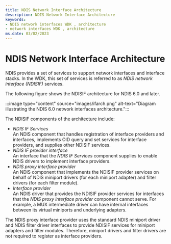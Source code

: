 ```yaml
---
title: NDIS Network Interface Architecture
description: NDIS Network Interface Architecture
keywords:
- NDIS network interfaces WDK , architecture
- network interfaces WDK , architecture
ms.date: 03/02/2023
---
```


# NDIS Network Interface Architecture

NDIS provides a set of services to support network interfaces and interface stacks. In the WDK, this set of services is referred to as *NDIS network interface (NDISIF)* services.

The following figure shows the NDISIF architecture for NDIS 6.0 and later.

:::image type="content" source="images/ifarch.png" alt-text="Diagram illustrating the NDIS 6.0 network interfaces architecture.":::

The NDISIF components of the architecture include:

- *NDIS IF Services*  
    An NDIS component that handles registration of interface providers and interfaces, implements OID query and set services for interface providers, and supplies other NDISIF services.
- *NDIS IF provider interface*  
    An interface that the *NDIS IF Services* component supplies to enable NDIS drivers to implement interface providers.
- *NDIS proxy interface provider*  
    An NDIS component that implements the NDISIF provider services on behalf of NDIS miniport drivers (for each miniport adapter) and filter drivers (for each filter module).
- *Interface provider*  
    An NDIS driver that provides the NDISIF provider services for interfaces that the *NDIS proxy interface provider* component cannot serve. For example, a MUX intermediate driver can have internal interfaces between its virtual miniports and underlying adapters.

The NDIS proxy interface provider uses the standard NDIS miniport driver and NDIS filter driver interfaces to provide NDISIF services for miniport adapters and filter modules. Therefore, miniport drivers and filter drivers are not required to register as interface providers.
